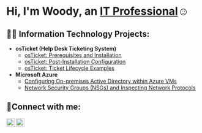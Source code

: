 <h1>Hi, I'm Woody, an <a href="https://linkedin.com/in/woody-francois">IT Professional</a>☺</h1>

<h2>👨‍💻 Information Technology Projects:</h2>

- <b>osTicket (Help Desk Ticketing System)</b>
  - [osTicket: Prerequisites and Installation](https://github.com/mrfrancoisnyc/osticket-prereqs)
  - [osTicket: Post-Installation Configuration](https://github.com/mrfrancoisnyc/post-install-config)
  - [osTicket: Ticket Lifecycle Examples](https://github.com/mrfrancoisnyc/Ticket-Lifecycle-Intake-Through-Resolution)
- <b>Microsoft Azure</b>
  - [Configuring On-premises Active Directory within Azure VMs](https://github.com/mrfrancoisnyc/On-premises-Active-Directory-Deployed-in-the-Cloud-Azure-)
  - [Network Security Groups (NSGs) and Inspecting Network Protocols](https://github.com/mrfrancoisnyc/Network-Security-Groups)

<h2>🤳Connect with me:</h2>

[<img align="left" alt="Josh | Twitter" width="22px" src="https://cdn.jsdelivr.net/npm/simple-icons@v3/icons/twitter.svg" />][twitter]
[<img align="left" alt="Josh | LinkedIn" width="22px" src="https://cdn.jsdelivr.net/npm/simple-icons@v3/icons/linkedin.svg" />][linkedin]


[twitter]: https://twitter.com/oldmancoding
[linkedin]: https://linkedin.com/in/woody-francois
